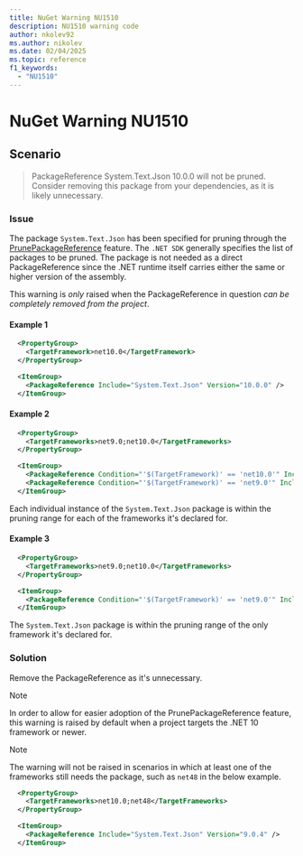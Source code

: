 ```yaml
---
title: NuGet Warning NU1510
description: NU1510 warning code
author: nkolev92
ms.author: nikolev
ms.date: 02/04/2025
ms.topic: reference
f1_keywords: 
  - "NU1510"
---
```


# NuGet Warning NU1510

## Scenario

> PackageReference System.Text.Json 10.0.0 will not be pruned. Consider removing this package from your dependencies, as it is likely unnecessary.

### Issue

The package `System.Text.Json` has been specified for pruning through the [PrunePackageReference](../../consume-packages/Package-References-in-Project-Files.md#prunepackagereference) feature.
The `.NET SDK` generally specifies the list of packages to be pruned. The package is not needed as a direct PackageReference since the .NET runtime itself carries either the same or higher version of the assembly.

This warning is *only* raised when the PackageReference in question *can be completely removed from the project*.

#### Example 1

```xml
  <PropertyGroup>
    <TargetFramework>net10.0</TargetFramework>
  </PropertyGroup>

  <ItemGroup>
    <PackageReference Include="System.Text.Json" Version="10.0.0" />
  </ItemGroup>
```

#### Example 2

```xml
  <PropertyGroup>
    <TargetFrameworks>net9.0;net10.0</TargetFrameworks>
  </PropertyGroup>

  <ItemGroup>
    <PackageReference Condition="'$(TargetFramework)' == 'net10.0'" Include="System.Text.Json" Version="10.0.0" />
    <PackageReference Condition="'$(TargetFramework)' == 'net9.0'" Include="System.Text.Json" Version="9.0.0" />
  </ItemGroup>
```

Each individual instance of the `System.Text.Json` package is within the pruning range for each of the frameworks it's declared for.

#### Example 3

```xml
  <PropertyGroup>
    <TargetFrameworks>net9.0;net10.0</TargetFrameworks>
  </PropertyGroup>

  <ItemGroup>
    <PackageReference Condition="'$(TargetFramework)' == 'net9.0'" Include="System.Text.Json" Version="9.0.4" />
  </ItemGroup>
```

The `System.Text.Json` package is within the pruning range of the only framework it's declared for.

### Solution

Remove the PackageReference as it's unnecessary.

> [!NOTE]
> In order to allow for easier adoption of the PrunePackageReference feature, this warning is raised by default when a project targets the .NET 10 framework or newer.

> [!NOTE]
> The warning will not be raised in scenarios in which at least one of the frameworks still needs the package, such as `net48` in the below example.
>
> ```xml
>   <PropertyGroup>
>     <TargetFrameworks>net10.0;net48</TargetFrameworks>
>   </PropertyGroup>
> 
>   <ItemGroup>
>     <PackageReference Include="System.Text.Json" Version="9.0.4" />
>   </ItemGroup>
> ```
